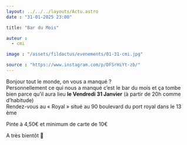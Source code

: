 ```yaml
---
layout: ../../../layouts/Actu.astro
date : "31-01-2025 23:00"

title: "Bar du Mois"

auteur :
  - cmi

image : "/assets/fildactus/evenements/01-31-cmi.jpg"

source : "https://www.instagram.com/p/DFSrHiYt-zb/"
---
```


Bonjour tout le monde, on vous a manqué ?  
Personnellement ce qui nous a manqué c’est le bar du mois et ça tombe bien parce qu’il aura lieu __le Vendredi 31 Janvier__ (à partir de 20h comme d’habitude)  
Rendez-vous au « Royal » situé au 90 boulevard du port royal dans le 13 ème

Pinte à 4,50€ et minimum de carte de 10€

A très bientôt 💚